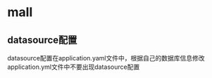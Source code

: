 # mall
## datasource配置
datasource配置在application.yaml文件中，根据自己的数据库信息修改
application.yml文件中不要出现datasource配置
